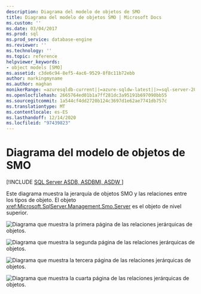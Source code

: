 ```yaml
---
description: Diagrama del modelo de objetos de SMO
title: Diagrama del modelo de objetos SMO | Microsoft Docs
ms.custom: ''
ms.date: 03/04/2017
ms.prod: sql
ms.prod_service: database-engine
ms.reviewer: ''
ms.technology: ''
ms.topic: reference
helpviewer_keywords:
- object models [SMO]
ms.assetid: c3de6c94-8ef5-4ac6-9529-8f8c11b72ebb
author: markingmyname
ms.author: maghan
monikerRange: =azuresqldb-current||=azure-sqldw-latest||>=sql-server-2016||>=sql-server-linux-2017||=azuresqldb-mi-current
ms.openlocfilehash: 2665764ed01b1a7ff281dc3a95191b697090bb55
ms.sourcegitcommit: 1a544cf4dd2720b124c3697d1e62ae7741db757c
ms.translationtype: MT
ms.contentlocale: es-ES
ms.lasthandoff: 12/14/2020
ms.locfileid: "97439823"
---
```

# <a name="smo-object-model-diagram"></a>Diagrama del modelo de objetos de SMO
[!INCLUDE [SQL Server ASDB, ASDBMI, ASDW ](../../includes/applies-to-version/sql-asdb-asdbmi-asa.md)]

  Este diagrama muestra la jerarquía de objetos SMO y las relaciones entre los tipos de objeto. El objeto <xref:Microsoft.SqlServer.Management.Smo.Server> es el objeto de nivel superior.  
  
 ![Diagrama que muestra la primera página de las relaciones jerárquicas de objetos.](../../relational-databases/server-management-objects-smo/media/object-diagram.gif "Diagrama que muestra las relaciones jerárquicas")  
  
 ![Diagrama que muestra la segunda página de las relaciones jerárquicas de objetos.](../../relational-databases/server-management-objects-smo/media/object-diagram-02.gif "Modelo de objetos, vista de árbol en la que se muestra la jerarquía")  
  
 ![Diagrama que muestra la tercera página de las relaciones jerárquicas de objetos.](../../relational-databases/server-management-objects-smo/media/object-diagram-03.gif "Modelo de objetos, vista de árbol en la que se muestra la jerarquía")  
  
 ![Diagrama que muestra la cuarta página de las relaciones jerárquicas de objetos.](../../relational-databases/server-management-objects-smo/media/object-diagram-04.gif "Modelo de objetos, vista de árbol en la que se muestra la jerarquía")  
  
  
